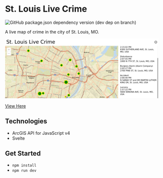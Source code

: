 # St. Louis Live Crime
![GitHub package.json dependency version (dev dep on branch)](https://img.shields.io/github/package-json/dependency-version/gavinr/stl-live-crime/dev/@arcgis/core)

A live map of crime in the city of St. Louis, MO.

[![Screenshot](https://raw.githubusercontent.com/gavinr/stl-live-crime/master/screenshot.png)](https://gavinr.github.io/stl-live-crime/)

[View Here](https://gavinr.github.io/stl-live-crime/)

## Technologies

* ArcGIS API for JavaScript v4
* Svelte

## Get Started

* `npm install`
* `npm run dev`
